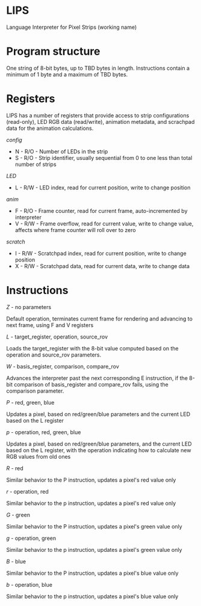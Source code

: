 # LIPS
Language Interpreter for Pixel Strips (working name)

# Program structure

One string of 8-bit bytes, up to TBD bytes in length. Instructions contain a minimum of 1 byte and a maximum of TBD bytes.

# Registers

LIPS has a number of registers that provide access to strip configurations (read-only), LED RGB data (read/write), animation metadata, and scrachpad data for the animation calculations. 

_config_

* N - R/O - Number of LEDs in the strip 
* S - R/O - Strip identifier, usually sequential from 0 to one less than total number of strips

_LED_

* L - R/W - LED index, read for current position, write to change position

_anim_

* F - R/O - Frame counter, read for current frame, auto-incremented by interpreter
* V - R/W - Frame overflow, read for current value, write to change value, affects where frame counter will roll over to zero

_scratch_

* I - R/W - Scratchpad index, read for current position, write to change position
* X - R/W - Scratchpad data, read for current data, write to change data

# Instructions

*Z* - no parameters

Default operation, terminates current frame for rendering and advancing to next frame, using F and V registers

*L* - target_register, operation, source_rov

Loads the target_register with the 8-bit value computed based on the operation and source_rov parameters.

*W* - basis_register, comparison, compare_rov

Advances the interpreter past the next corresponding E instruction, if the 8-bit comparison of basis_register and compare_rov fails, using the comparison parameter. 

*P* - red, green, blue

Updates a pixel, based on red/green/blue parameters and the current LED based on the L register

*p* - operation, red, green, blue

Updates a pixel, based on red/green/blue parameters, and the current LED based on the L register, with the operation indicating how to calculate new RGB values from old ones

*R* - red

Similar behavior to the P instruction, updates a pixel's red value only

*r* - operation, red

Similar behavior to the p instruction, updates a pixel's red value only

*G* - green

Similar behavior to the P instruction, updates a pixel's green value only

*g* - operation, green

Similar behavior to the p instruction, updates a pixel's green value only

*B* - blue

Similar behavior to the P instruction, updates a pixel's blue value only

*b* - operation, blue

Similar behavior to the p instruction, updates a pixel's blue value only

